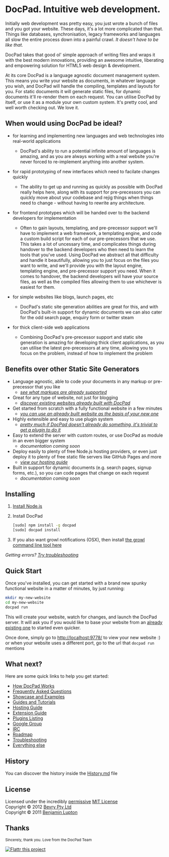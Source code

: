 # DocPad. Intuitive web development.

Initially web development was pretty easy, you just wrote a bunch of files and you got your website. These days, it's a lot more complicated than that. Things like databases, synchronisation, legacy frameworks and languages all slow the entire process down into a painful crawl. _It doesn't have to be like that._

DocPad takes that good ol' simple approach of writing files and wraps it with the best modern innovations, providing an awesome intuitive, liberating and empowering solution for HTML5 web design & development.

At its core DocPad is a language agnostic document management system. This means you write your website as documents, in whatever language you wish, and DocPad will handle the compiling, templates and layouts for you. For static documents it will generate static files, for dynamic documents it'll re-render them on each request. You can utilise DocPad by itself, or use it as a module your own custom system. It's pretty cool, and well worth checking out. We love it.



## When would using DocPad be ideal?

- for learning and implementing new languages and web technologies into real-world applications
	- DocPad's ability to run a potential infinite amount of languages is amazing, and as you are always working with a real website you're never forced to re-implement anything into another system.

- for rapid prototyping of new interfaces which need to facilate changes quickly
	- The ability to get up and running as quickly as possible with DocPad really helps here, along with its support for pre-precessors you can quickly move about your codebase and rejig things when things need to change - without having to rewrite any architecture.

- for frontend prototypes which will be handed over to the backend developers for implementation
	- Often to gain layouts, templating, and pre-precessor support we'll have to implement a web framework, a templating engine, and code a custom build script for each of our pre-precessors that we use. This takes a lot of uncessary time, and complicates things during handover to the backend developers who then need to learn the tools that you've used. Using DocPad we abstract all that difficulty and handle it beautifully, allowing you to just focus on the files you want to write, and we'll provide you with the layout engine, templating engine, and pre-precessor support you need. When it comes to handover, the backend developers will have your source files, as well as the compiled files allowing them to use whichever is easiest for them.

- for simple websites like blogs, launch pages, etc
	- DocPad's static site generation abilities are great for this, and with DocPad's built-in support for dynamic documents we can also cater for the odd search page, enquiry form or twitter steam

- for thick client-side web applications
	- Combining DocPad's pre-precessor support and static site generation is amazing for developing thick client applications, as you can utilise the latest pre-precessors at any time, allowing you to focus on the problem, instead of how to implement the problem



## Benefits over other Static Site Generators

- Language agnostic, able to code your documents in any markup or pre-precessor that you like
    - _[see what markups are already supported](https://github.com/bevry/docpad/wiki/Plugins)_
- Great for any type of website, not just for blogging
    - _[discover existing websites already built with DocPad](https://github.com/bevry/docpad/wiki/Showcase)_
- Get started from scratch with a fully functional website in a few minutes
    - _[you can use an already built website as the basis of your new one](https://github.com/bevry/docpad/wiki/Skeletons)_
- Highly extensible and easy to use plugin system
    - _[pretty much if DocPad doesn't already do something, it's trivial to get a plugin to do it](https://github.com/bevry/docpad/wiki/Extending)_
- Easy to extend the server with custom routes, or use DocPad as module in an even bigger system
    - _documentation coming soon_
- Deploy easily to plenty of free Node.js hosting providers, or even just deploy it to plenty of free static file servers like GitHub Pages and more
    - _[view our hosting guide](https://github.com/bevry/docpad/wiki/Hosting)_
- Built in support for dynamic documents (e.g. search pages, signup forms, etc.), so you can code pages that change on each request
    - _documentation coming soon_



## Installing

1. [Install Node.js](https://github.com/balupton/node/wiki/Installing-Node.js)

1. Install DocPad
	
	``` bash
	[sudo] npm install -g docpad
	[sudo] docpad install
	```

1. If you also want growl notifications (OSX), then install [the growl command line tool here](http://growl.cachefly.net/GrowlNotify-1.3.zip)

_Getting errors? [Try troubleshooting](https://github.com/bevry/docpad/wiki/Troubleshooting)_



## Quick Start

Once you've installed, you can get started with a brand new spunky functional website in a matter of minutes, by just running:

``` bash
mkdir my-new-website
cd my-new-website
docpad run
```

This will create your website, watch for changes, and launch the DocPad server. It will ask you if you would like to base your website from an [already existing one](https://github.com/bevry/docpad/wiki/Skeletons "DocPad allows people to share their existing websites as skeletons, to help bootstrap your next website. You can discover a listing of them here.") to started even quicker.

Once done, simply go to [http://localhost:9778/](http://localhost:9778/) to view your new website :) or when your website uses a different port, go to the url that `docpad run` mentions



## What next?

Here are some quick links to help you get started:

- [How DocPad Works](https://github.com/bevry/docpad/wiki/How-it-Works)
- [Frequently Asked Questions](https://github.com/bevry/docpad/wiki/FAQ)
- [Showcase and Examples](https://github.com/bevry/docpad/wiki/Showcase)
- [Guides and Tutorials](https://github.com/bevry/docpad/wiki/Guides)
- [Hosting Guide](https://github.com/bevry/docpad/wiki/Hosting)
- [Extension Guide](https://github.com/bevry/docpad/wiki/Extending)
- [Plugins Listing](https://github.com/bevry/docpad/wiki/Plugins)
- [Google Group](https://groups.google.com/forum/#!forum/docpad)
- [IRC](irc://irc.freenode.net/docpad)
- [Roadmap](https://github.com/bevry/docpad/wiki/Roadmap)
- [Troubleshooting](https://github.com/bevry/docpad/wiki/Troubleshooting)
- [Everything else](https://github.com/bevry/docpad/wiki)



## History

You can discover the history inside the [History.md](https://github.com/bevry/docpad/blob/master/History.md#files) file




## License

Licensed under the incredibly [permissive](http://en.wikipedia.org/wiki/Permissive_free_software_licence) [MIT License](http://creativecommons.org/licenses/MIT/)
<br/>Copyright &copy; 2012 [Bevry Pty Ltd](http://bevry.me)
<br/>Copyright &copy; 2011 [Benjamin Lupton](http://balupton.com)


## Thanks

<small>Sincerely, thank you. Love from the DocPad Team</small>

[![Flattr this project](http://api.flattr.com/button/flattr-badge-large.png)](http://flattr.com/thing/344188/balupton-on-Flattr) 